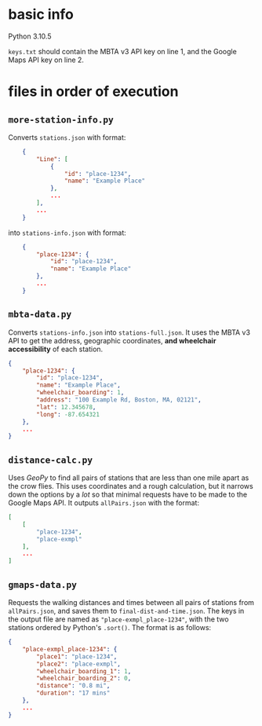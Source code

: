 # basic info
Python 3.10.5

`keys.txt` should contain the MBTA v3 API key on line 1, and the Google Maps API key on line 2.

# files in order of execution
## `more-station-info.py`
Converts `stations.json` with format:
```json
    {
        "Line": [
            {
                "id": "place-1234",
                "name": "Example Place"
            },
            ...
        ],
        ...
    }
```
into `stations-info.json` with format:
```json
    {
        "place-1234": {
            "id": "place-1234",
            "name": "Example Place"
        },
        ...
    }
```
## `mbta-data.py`
Converts `stations-info.json` into `stations-full.json`. It uses the MBTA v3 API to get the address, geographic coordinates, **and wheelchair accessibility** of each station.
``` json
{
    "place-1234": {
        "id": "place-1234",
        "name": "Example Place",
        "wheelchair_boarding": 1,
        "address": "100 Example Rd, Boston, MA, 02121",
        "lat": 12.345678,
        "long": -87.654321
    },
    ...
}
```
## `distance-calc.py`
Uses *GeoPy* to find all pairs of stations that are less than one mile apart as the crow flies. This uses coordinates and a rough calculation, but it narrows down the options by a *lot* so that minimal requests have to be made to the Google Maps API. It outputs `allPairs.json` with the format:
``` json
[
    [
        "place-1234",
        "place-exmpl"
    ],
    ...
]
```
## `gmaps-data.py`
Requests the walking distances and times between all pairs of stations from `allPairs.json`, and saves them to `final-dist-and-time.json`. The keys in the output file are named as `"place-exmpl_place-1234"`, with the two stations ordered by Python's `.sort()`. The format is as follows:
``` json
{
    "place-exmpl_place-1234": {
        "place1": "place-1234",
        "place2": "place-exmpl",
        "wheelchair_boarding_1": 1,
        "wheelchair_boarding_2": 0,
        "distance": "0.8 mi",
        "duration": "17 mins"
    },
    ...
}
```

